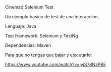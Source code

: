 Cinemad Selenium Test

Un ejemplo basico de test de una interacción.

Lenguaje: Java

Test framework: Selenium y TestNg

Dependencias: Maven

Para que no tengas que bajar y ejecutarlo:

https://www.youtube.com/watch?v=iyjS78NzPBE
